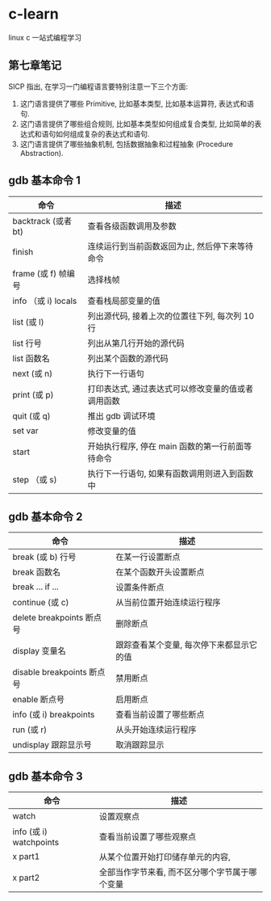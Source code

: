 # c-learn

linux c 一站式编程学习

## 第七章笔记

SICP 指出, 在学习一门编程语言要特别注意一下三个方面:

1. 这门语言提供了哪些 Primitive, 比如基本类型, 比如基本运算符, 表达式和语句.
2. 这门语言提供了哪些组合规则, 比如基本类型如何组成复合类型, 比如简单的表达式和语句如何组成复杂的表达式和语句.
3. 这门语言提供了哪些抽象机制, 包括数据抽象和过程抽象 (Procedure Abstraction).

## gdb 基本命令 1

| 命令                | 描述                                               |
| ------------------- | -------------------------------------------------- |
| backtrack (或者 bt) | 查看各级函数调用及参数                             |
| finish              | 连续运行到当前函数返回为止, 然后停下来等待命令     |
| frame (或 f) 帧编号 | 选择栈帧                                           |
| info （或 i) locals | 查看栈局部变量的值                                 |
| list (或 l)         | 列出源代码, 接着上次的位置往下列, 每次列 10 行     |
| list 行号           | 列出从第几行开始的源代码                           |
| list 函数名         | 列出某个函数的源代码                               |
| next (或 n)         | 执行下一行语句                                     |
| print (或 p)        | 打印表达式, 通过表达式可以修改变量的值或者调用函数 |
| quit (或 q)         | 推出 gdb 调试环境                                  |
| set var             | 修改变量的值                                       |
| start               | 开始执行程序, 停在 main 函数的第一行前面等待命令   |
| step （或 s)        | 执行下一行语句, 如果有函数调用则进入到函数中       |

## gdb 基本命令 2

| 命令                       | 描述                                     |
| -------------------------- | ---------------------------------------- |
| break (或 b) 行号          | 在某一行设置断点                         |
| break 函数名               | 在某个函数开头设置断点                   |
| break ... if ...           | 设置条件断点                             |
| continue (或 c)            | 从当前位置开始连续运行程序               |
| delete breakpoints 断点号  | 删除断点                                 |
| display 变量名             | 跟踪查看某个变量, 每次停下来都显示它的值 |
| disable breakpoints 断点号 | 禁用断点                                 |
| enable 断点号              | 启用断点                                 |
| info (或 i) breakpoints    | 查看当前设置了哪些断点                   |
| run (或 r)                 | 从头开始连续运行程序                     |
| undisplay 跟踪显示号       | 取消跟踪显示                             |

## gdb 基本命令 3

| 命令                    | 描述                                           |
| ----------------------- | ---------------------------------------------- |
| watch                   | 设置观察点                                     |
| info (或 i) watchpoints | 查看当前设置了哪些观察点                       |
| x part1                 | 从某个位置开始打印储存单元的内容,              |
| x part2                 | 全部当作字节来看, 而不区分哪个字节属于哪个变量 |

